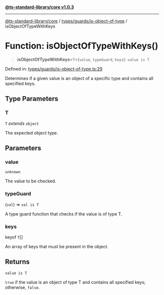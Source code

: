 [**@ts-standard-library/core v1.0.3**](../../../../README.md)

***

[@ts-standard-library/core](../../../../modules.md) / [types/guards/is-object-of-type](../README.md) / isObjectOfTypeWithKeys

# Function: isObjectOfTypeWithKeys()

> **isObjectOfTypeWithKeys**\<`T`\>(`value`, `typeGuard`, `keys`): `value is T`

Defined in: [types/guards/is-object-of-type.ts:29](https://github.com/gabaudette/ts-stdlib/blob/be448e6a9d9c20c6c2f27f6550ce4e65fc8c9b89/packages/core/src/types/guards/is-object-of-type.ts#L29)

Determines if a given value is an object of a specific type and contains all specified keys.

## Type Parameters

### T

`T` *extends* `object`

The expected object type.

## Parameters

### value

`unknown`

The value to be checked.

### typeGuard

(`val`) => `val is T`

A type guard function that checks if the value is of type T.

### keys

keyof `T`[]

An array of keys that must be present in the object.

## Returns

`value is T`

`true` if the value is an object of type T and contains all specified keys; otherwise, `false`.
